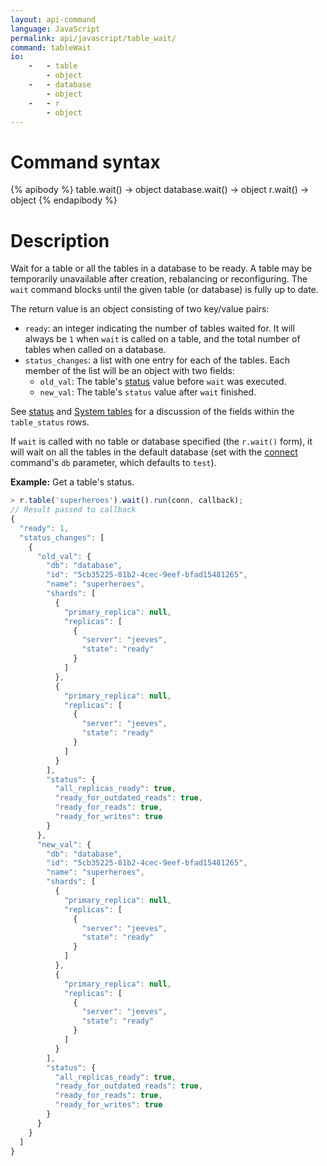 ```yaml
---
layout: api-command
language: JavaScript
permalink: api/javascript/table_wait/
command: tableWait
io:
    -   - table
        - object
    -   - database
        - object
    -   - r
        - object
---
```

# Command syntax #

{% apibody %}
table.wait() &rarr; object
database.wait() &rarr; object
r.wait() &rarr; object
{% endapibody %}

# Description #

Wait for a table or all the tables in a database to be ready. A table may be temporarily unavailable after creation, rebalancing or reconfiguring. The `wait` command blocks until the given table (or database) is fully up to date.

The return value is an object consisting of two key/value pairs:

* `ready`: an integer indicating the number of tables waited for. It will always be `1` when `wait` is called on a table, and the total number of tables when called on a database.
* `status_changes`: a list with one entry for each of the tables. Each member of the list will be an object with two fields:
    * `old_val`: The table's [status](/api/javascript/status) value before `wait` was executed.
    * `new_val`: The table's `status` value after `wait` finished.

See [status](/api/javascript/status) and [System tables](/docs/system-tables/) for a discussion of the fields within the `table_status` rows.

If `wait` is called with no table or database specified (the `r.wait()` form), it will wait on all the tables in the default database (set with the [connect](/api/javascript/connect/) command's `db` parameter, which defaults to `test`).

__Example:__ Get a table's status.

```js
> r.table('superheroes').wait().run(conn, callback);
// Result passed to callback
{
  "ready": 1,
  "status_changes": [
	{
	  "old_val": {
		"db": "database",
		"id": "5cb35225-81b2-4cec-9eef-bfad15481265",
		"name": "superheroes",
		"shards": [
		  {
			"primary_replica": null,
			"replicas": [
			  {
				"server": "jeeves",
				"state": "ready"
			  }
			]
		  },
		  {
			"primary_replica": null,
			"replicas": [
			  {
				"server": "jeeves",
				"state": "ready"
			  }
			]
		  }
		],
		"status": {
		  "all_replicas_ready": true,
		  "ready_for_outdated_reads": true,
		  "ready_for_reads": true,
		  "ready_for_writes": true
		}
	  },
	  "new_val": {
		"db": "database",
		"id": "5cb35225-81b2-4cec-9eef-bfad15481265",
		"name": "superheroes",
		"shards": [
		  {
			"primary_replica": null,
			"replicas": [
			  {
				"server": "jeeves",
				"state": "ready"
			  }
			]
		  },
		  {
			"primary_replica": null,
			"replicas": [
			  {
				"server": "jeeves",
				"state": "ready"
			  }
			]
		  }
		],
		"status": {
		  "all_replicas_ready": true,
		  "ready_for_outdated_reads": true,
		  "ready_for_reads": true,
		  "ready_for_writes": true
		}
	  }
	}
  ]
}
```
